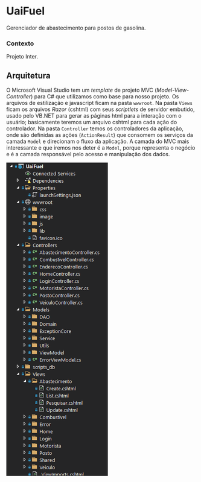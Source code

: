 # UaiFuel
Gerenciador de abastecimento para postos de gasolina.

### Contexto

Projeto Inter.


## Arquitetura

O Microsoft Visual Studio tem um _template_ de projeto MVC (_Model-View-Controller_) para C# que utilizamos como base para nosso projeto. Os arquivos de estilização e javascript ficam na pasta `wwwroot`. Na pasta `Views` ficam os arquivos _Razor_ (cshtml) com seus _scriptlets_ de servidor embutido, usado pelo VB.NET para gerar as páginas html para a interação com o usuário; basicamente teremos um arquivo cshtml para cada ação do controlador. Na pasta `Controller` temos os controladores da aplicação, onde são definidas as ações (`ActionResult`) que consomem os serviços da camada `Model` e direcionam o fluxo da aplicação. A camada do MVC mais interessante e que iremos nos deter é a `Model`, porque representa o negócio e é a camada responsável pelo acesso e manipulação dos dados.

![Figura: Estrutura do Projeto](images/arquitetura.png)

